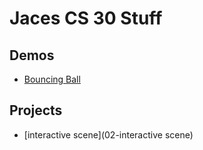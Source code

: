 # Jaces CS 30 Stuff

## Demos

- [Bouncing Ball](01-ball)


## Projects
 - [interactive scene](02-interactive scene)